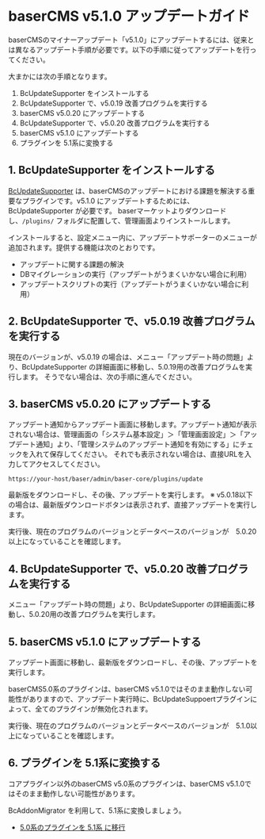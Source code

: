 # baserCMS v5.1.0 アップデートガイド

baserCMSのマイナーアップデート「v5.1.0」にアップデートするには、従来とは異なるアップデート手順が必要です。以下の手順に従ってアップデートを行ってください。

大まかには次の手順となります。
1. BcUpdateSupporter をインストールする
2. BcUpdateSupporter で、v5.0.19 改善プログラムを実行する
3. baserCMS v5.0.20 にアップデートする
4. BcUpdateSupporter で、v5.0.20 改善プログラムを実行する
5. baserCMS v5.1.0 にアップデートする
6. プラグインを 5.1系に変換する

## 1. BcUpdateSupporter をインストールする
[BcUpdateSupporter](https://market.basercms.net/products/detail.php?product_id=164) は、baserCMSのアップデートにおける課題を解決する重要なプラグインです。v5.1.0 にアップデートするためには、BcUpdateSupporter が必要です。
baserマーケットよりダウンロードし、`/plugins/` フォルダに配置して、管理画面よりインストールします。

インストールすると、設定メニュー内に、アップデートサポーターのメニューが追加されます。提供する機能は次のとおりです。

- アップデートに関する課題の解決
- DBマイグレーションの実行（アップデートがうまくいかない場合に利用）
- アップデートスクリプトの実行（アップデートがうまくいかない場合に利用）

## 2. BcUpdateSupporter で、v5.0.19 改善プログラムを実行する
現在のバージョンが、v5.0.19 の場合は、メニュー「アップデート時の問題」より、BcUpdateSupporter の詳細画面に移動し、5.0.19用の改善プログラムを実行します。
そうでない場合は、次の手順に進んでください。

## 3. baserCMS v5.0.20 にアップデートする
アップデート通知からアップデート画面に移動します。アップデート通知が表示されない場合は、管理画面の「システム基本設定」＞「管理画面設定」＞「アップデート通知」より、「管理システムのアップデート通知を有効にする」にチェックを入れて保存してください。
それでも表示されない場合は、直接URLを入力してアクセスしてください。

```
https://your-host/baser/admin/baser-core/plugins/update
```

最新版をダウンロードし、その後、アップデートを実行します。
※ v5.0.18以下の場合は、最新版ダウンロードボタンは表示されず、直接アップデートを実行します。

実行後、現在のプログラムのバージョンとデータベースのバージョンが　5.0.20以上になっていることを確認します。

## 4. BcUpdateSupporter で、v5.0.20 改善プログラムを実行する
メニュー「アップデート時の問題」より、BcUpdateSupporter の詳細画面に移動し、5.0.20用の改善プログラムを実行します。

## 5. baserCMS v5.1.0 にアップデートする
アップデート画面に移動し、最新版をダウンロードし、その後、アップデートを実行します。

baserCMS5.0系のプラグインは、baserCMS v5.1.0ではそのまま動作しない可能性がありますので、アップデート実行時に、BcUpdateSuppoertプラグインによって、全てのプラグインが無効化されます。

実行後、現在のプログラムのバージョンとデータベースのバージョンが　5.1.0以上になっていることを確認します。

## 6. プラグインを 5.1系に変換する
コアプラグイン以外のbaserCMS v5.0系のプラグインは、baserCMS v5.1.0ではそのまま動作しない可能性があります。

BcAddonMigrator を利用して、5.1系に変換しましょう。

- [5.0系のプラグインを 5.1系 に移行](../plugin/migration_plugin_from_ver50)
